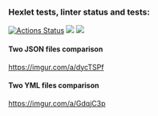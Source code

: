### Hexlet tests, linter status and tests:
[![Actions Status](https://github.com/ddm14159/java-project-71/actions/workflows/hexlet-check.yml/badge.svg)](https://github.com/ddm14159/java-project-71/actions)
<a href="https://codeclimate.com/github/ddm14159/java-project-71/maintainability"><img src="https://api.codeclimate.com/v1/badges/59ee561851d5f5c108d8/maintainability" /></a>
<a href="https://codeclimate.com/github/ddm14159/java-project-71/test_coverage"><img src="https://api.codeclimate.com/v1/badges/59ee561851d5f5c108d8/test_coverage" /></a>

#### Two JSON files comparison
https://imgur.com/a/dycTSPf

#### Two YML files comparison
https://imgur.com/a/GdqjC3p
